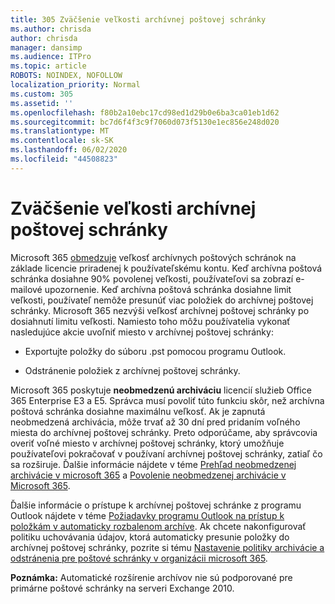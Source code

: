 ```yaml
---
title: 305 Zväčšenie veľkosti archívnej poštovej schránky
ms.author: chrisda
author: chrisda
manager: dansimp
ms.audience: ITPro
ms.topic: article
ROBOTS: NOINDEX, NOFOLLOW
localization_priority: Normal
ms.custom: 305
ms.assetid: ''
ms.openlocfilehash: f80b2a10ebc17cd98ed1d29b0e6ba3ca01eb1d62
ms.sourcegitcommit: bc7d6f4f3c9f7060d073f5130e1ec856e248d020
ms.translationtype: MT
ms.contentlocale: sk-SK
ms.lasthandoff: 06/02/2020
ms.locfileid: "44508823"
---
```

# <a name="increase-the-archive-mailbox-size"></a>Zväčšenie veľkosti archívnej poštovej schránky

Microsoft 365 [obmedzuje](https://docs.microsoft.com/office365/servicedescriptions/exchange-online-service-description/exchange-online-limits#mailbox-storage-limits) veľkosť archívnych poštových schránok na základe licencie priradenej k používateľskému kontu. Keď archívna poštová schránka dosiahne 90% povolenej veľkosti, používateľovi sa zobrazí e-mailové upozornenie. Keď archívna poštová schránka dosiahne limit veľkosti, používateľ nemôže presunúť viac položiek do archívnej poštovej schránky. Microsoft 365 nezvýši veľkosť archívnej poštovej schránky po dosiahnutí limitu veľkosti. Namiesto toho môžu používatelia vykonať nasledujúce akcie uvoľniť miesto v archívnej poštovej schránky:

- Exportujte položky do súboru .pst pomocou programu Outlook.

- Odstránenie položiek z archívnej poštovej schránky.

Microsoft 365 poskytuje **neobmedzenú archiváciu** licencií služieb Office 365 Enterprise E3 a E5. Správca musí povoliť túto funkciu skôr, než archívna poštová schránka dosiahne maximálnu veľkosť. Ak je zapnutá neobmedzená archivácia, môže trvať až 30 dní pred pridaním voľného miesta do archívnej poštovej schránky. Preto odporúčame, aby správcovia overiť voľné miesto v archívnej poštovej schránky, ktorý umožňuje používateľovi pokračovať v používaní archívnej poštovej schránky, zatiaľ čo sa rozširuje. Ďalšie informácie nájdete v téme [Prehľad neobmedzenej archivácie v microsoft 365](https://docs.microsoft.com/microsoft-365/compliance/unlimited-archiving) a [Povolenie neobmedzenej archivácie v Microsoft 365](https://docs.microsoft.com/microsoft-365/compliance/enable-unlimited-archiving).

Ďalšie informácie o prístupe k archívnej poštovej schránke z programu Outlook nájdete v téme [Požiadavky programu Outlook na prístup k položkám v automaticky rozbalenom archíve](https://docs.microsoft.com/microsoft-365/compliance/unlimited-archiving#outlook-requirements-for-accessing-items-in-an-auto-expanded-archive). Ak chcete nakonfigurovať politiku uchovávania údajov, ktorá automaticky presunie položky do archívnej poštovej schránky, pozrite si tému [Nastavenie politiky archivácie a odstránenia pre poštové schránky v organizácii microsoft 365](https://docs.microsoft.com/microsoft-365/compliance/set-up-an-archive-and-deletion-policy-for-mailboxes).

**Poznámka:** Automatické rozšírenie archívov nie sú podporované pre primárne poštové schránky na serveri Exchange 2010.
